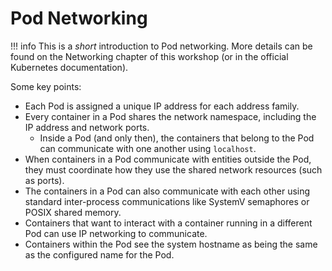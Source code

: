 # Pod Networking

!!! info
    This is a _short_ introduction to Pod networking. More details can be found on the Networking chapter of this workshop (or in the official Kubernetes documentation).

Some key points:

- Each Pod is assigned a unique IP address for each address family.
- Every container in a Pod shares the network namespace, including the IP address and network ports.
    - Inside a Pod (and only then), the containers that belong to the Pod can communicate with one another using `localhost`.
- When containers in a Pod communicate with entities outside the Pod, they must coordinate how they use the shared network resources (such as ports).
- The containers in a Pod can also communicate with each other using standard inter-process communications like SystemV semaphores or POSIX shared memory.
- Containers that want to interact with a container running in a different Pod can use IP networking to communicate.
- Containers within the Pod see the system hostname as being the same as the configured name for the Pod.
